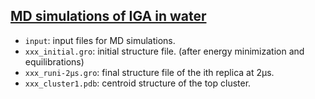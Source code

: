 ## [MD simulations of IGA in water](./)
- `input`: input files for MD simulations.
- `xxx_initial.gro`: initial structure file. (after energy minimization and equilibrations)
- `xxx_runi-2μs.gro`: final structure file of the ith replica at 2μs.
- `xxx_cluster1.pdb`: centroid structure of the top cluster.
